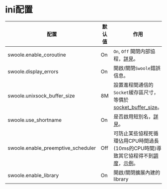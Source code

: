 # ini配置

配置 | 默认值 | 作用
---|---|---
swoole.enable_coroutine | On | `On`, `Off` 開閉内部協程，[詳見](/server/setting?id=enable_coroutine)。
swoole.display_errors | On | 開啟/關閉`Swoole`錯誤信息。
swoole.unixsock_buffer_size | 8M | 設置進程間通信的`Socket`緩存區尺寸，等價於[socket_buffer_size](/server/setting?id=socket_buffer_size)。
swoole.use_shortname | On | 是否啟用短別名，[詳見](/other/alias?id=協程短名稱)。
swoole.enable_preemptive_scheduler | Off | 可防止某些協程死循環佔用CPU時間過長(10ms的CPU時間)導致其它協程得不到[調度](/coroutine?id=協程調度)，[示例](https://github.com/swoole/swoole-src/tree/master/tests/swoole_coroutine_scheduler/preemptive)。
swoole.enable_library | On | 開啟/關閉擴展內建的library
